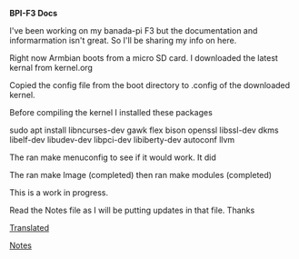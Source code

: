 **BPI-F3 Docs**

I've been working on my banada-pi F3 but the documentation and informarmation isn't great. So I'll be sharing my info on here.

Right now Armbian boots from a micro SD card. I downloaded the latest kernal from kernel.org

Copied the config file from the boot directory to .config of the downloaded kernel.

Before compiling the kernel I installed these packages

sudo apt install libncurses-dev gawk flex bison openssl libssl-dev dkms libelf-dev libudev-dev libpci-dev libiberty-dev autoconf llvm

The ran make menuconfig to see if it would work. It did

The ran make Image  (completed)
then ran make modules (completed)

This is a work in progress.

Read the Notes file as I will be putting updates in that file.
Thanks

[Translated](translated/readme.md)

[Notes](notes/readme.md)
